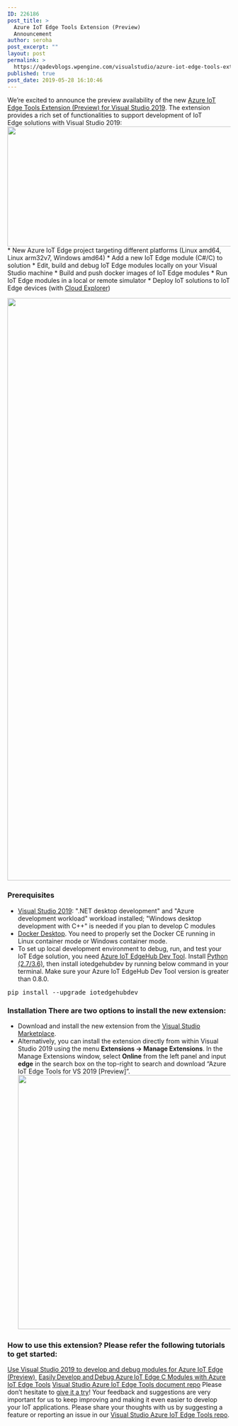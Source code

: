 ```yaml
---
ID: 226186
post_title: >
  Azure IoT Edge Tools Extension (Preview)
  Announcement
author: seroha
post_excerpt: ""
layout: post
permalink: >
  https://qadevblogs.wpengine.com/visualstudio/azure-iot-edge-tools-extension-preview-announcement-2/
published: true
post_date: 2019-05-28 16:10:46
---
```

We’re excited to announce the preview availability of the new [Azure IoT Edge Tools Extension (Preview) for Visual Studio 2019][1]. The extension provides a rich set of functionalities to support development of IoT Edge solutions with Visual Studio 2019: <img class="alignnone size-full wp-image-225524" src="https://devblogs.microsoft.com/visualstudio/wp-content/uploads/sites/4/2019/05/iotedge-tools-2019-overview.png" alt="" width="1449" height="270" /> * New Azure IoT Edge project targeting different platforms (Linux amd64, Linux arm32v7, Windows amd64) * Add a new IoT Edge module (C#/C) to solution * Edit, build and debug IoT Edge modules locally on your Visual Studio machine * Build and push docker images of IoT Edge modules * Run IoT Edge modules in a local or remote simulator * Deploy IoT solutions to IoT Edge devices (with [Cloud Explorer][2])

<img class="alignnone size-full wp-image-225493" src="https://devblogs.microsoft.com/visualstudio/wp-content/uploads/sites/4/2019/05/iotedge-tools-2019-demo.gif" alt="" width="2302" height="1311" />

### Prerequisites

*   [Visual Studio 2019][3]: ".NET desktop development" and "Azure development workload" workload installed; "Windows desktop development with C++" is needed if you plan to develop C modules
*   [Docker Desktop][4]. You need to properly set the Docker CE running in Linux container mode or Windows container mode.
*   To set up local development environment to debug, run, and test your IoT Edge solution, you need [Azure IoT EdgeHub Dev Tool][5]. Install [Python (2.7/3.6)][6], then install iotedgehubdev by running below command in your terminal. Make sure your Azure IoT EdgeHub Dev Tool version is greater than 0.8.0. 

<pre class="lang:default decode:true">pip install --upgrade iotedgehubdev</pre>

### Installation There are two options to install the new extension:

*   Download and install the new extension from the [Visual Studio Marketplace][1].
*   Alternatively, you can install the extension directly from within Visual Studio 2019 using the menu **Extensions -> Manage Extensions**. In the Manage Extensions window, select **Online** from the left panel and input **edge** in the search box on the top-right to search and download “Azure IoT Edge Tools for VS 2019 [Preview]”. <img class="alignnone size-full wp-image-225525" src="https://devblogs.microsoft.com/visualstudio/wp-content/uploads/sites/4/2019/05/iotedge-tools-search-vs.png" alt="" width="1185" height="572" />

### How to use this extension? Please refer the following tutorials to get started:

[Use Visual Studio 2019 to develop and debug modules for Azure IoT Edge (Preview) ][7] [Easily Develop and Debug Azure IoT Edge C Modules with Azure IoT Edge Tools][8] [Visual Studio Azure IoT Edge Tools document repo][9] Please don’t hesitate to [give it a try][1]! Your feedback and suggestions are very important for us to keep improving and making it even easier to develop your IoT applications. Please share your thoughts with us by suggesting a feature or reporting an issue in our [Visual Studio Azure IoT Edge Tools repo][10].

 [1]: https://marketplace.visualstudio.com/items?itemName=vsc-iot.vs16iotedgetools
 [2]: https://marketplace.visualstudio.com/items?itemName=ms-azuretools.CloudExplorerForVS2019
 [3]: https://visualstudio.microsoft.com/downloads/
 [4]: https://www.docker.com/products/docker-desktop
 [5]: https://pypi.org/project/iotedgehubdev/
 [6]: https://www.python.org/
 [7]: https://aka.ms/iotedge-vs-dev-module
 [8]: https://devblogs.microsoft.com/iotdev/easily-develop-and-debug-azure-iot-edge-c-modules-with-azure-iot-edge-tools-preview-0-3-1/
 [9]: https://github.com/microsoft/vs-azure-iot-edge-docs
 [10]: https://github.com/Microsoft/vs-azure-iot-edge-docs